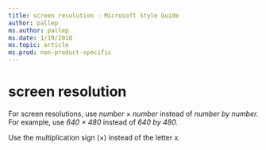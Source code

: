 ```yaml
---
title: screen resolution - Microsoft Style Guide
author: pallep
ms.author: pallep
ms.date: 1/19/2018
ms.topic: article
ms.prod: non-product-specific
---
```


# screen resolution

For screen resolutions, use *number* × *number* instead of *number by number.* For example, use *640 × 480* instead of *640 by 480.* 

Use the multiplication sign (×) instead of the letter *x.* 

